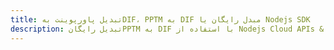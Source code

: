 ---title: تبدیل پاورپوینت بهDIF، PPTM به DIF مبدل رایگان یا Nodejs SDKdescription: تبدیل رایگانPPTM به DIF با استفاده از Nodejs Cloud APIs & SDK. همچنین اسناد Microsoft PowerPoint را در Cloud ایجاد، ویرایش و رندر کنید.---